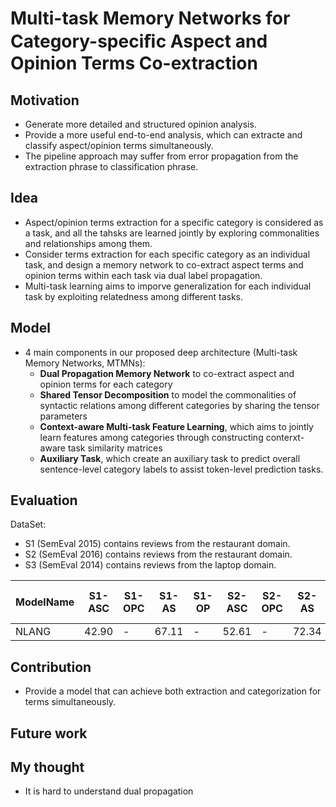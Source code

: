 # Multi-task Memory Networks for Category-speciﬁc Aspect and Opinion Terms Co-extraction

## Motivation

- Generate more detailed and structured opinion analysis.
- Provide a more useful end-to-end analysis, which can extracte and classify aspect/opinion terms simultaneously.
- The pipeline approach may suffer from error propagation from the extraction phrase to classification phrase.

## Idea

- Aspect/opinion terms extraction for a specific category is considered as a task, and all the tahsks are learned jointly by exploring commonalities and relationships among them.
- Consider terms extraction for each specific category as an individual task, and design a memory network to co-extract aspect terms and opinion terms within each task via dual label propagation.
- Multi-task learning aims to imporve generalization for each individual task by exploiting relatedness among different tasks.

## Model

- 4 main components in our proposed deep architecture (Multi-task Memory Networks, MTMNs):
    - **Dual Propagation Memory Network** to co-extract aspect and opinion terms for each category
    - **Shared Tensor Decomposition** to model the commonalities of syntactic relations among different categories by sharing the tensor parameters
    - **Context-aware Multi-task Feature Learning**, which aims to jointly learn features among categories through constructing conterxt-aware task similarity matrices
    - **Auxiliary Task**, which create an auxiliary task to predict overall sentence-level category labels to assist token-level prediction tasks.

## Evaluation

DataSet:
- S1 (SemEval 2015) contains reviews from the restaurant domain.
- S2 (SemEval 2016) contains reviews from the restaurant domain.
- S3 (SemEval 2014) contains reviews from the laptop domain.

| ModelName | S1-ASC | S1-OPC | S1-AS | S1-OP | S2-ASC | S2-OPC | S2-AS | S2-OP | S3-ASC | S3-OPC | S3-AS | S3- OP |
| --------- | ------ | ------ | ----- | ----- | ------ | ------ | ----- | ----- | ------ | ------ | ----- | ------ |
| NLANG     | 42.90  | -      | 67.11 | -     | 52.61  | -      | 72.34 | -     | -      | -      | -     | -      |




## Contribution

- Provide a model that can achieve both extraction and categorization for terms simultaneously.

## Future work

## My thought

- It is hard to understand dual propagation